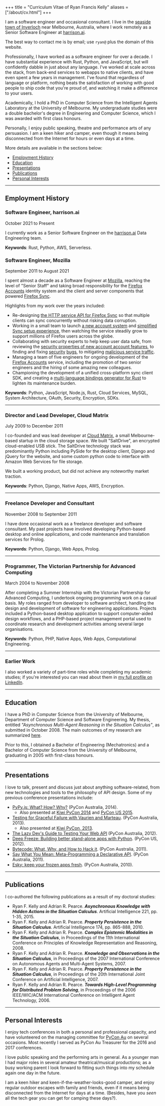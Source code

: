+++
title = "Curriculum Vitae of Ryan Francis Kelly"
aliases = ["/about/cv.html"]
+++

I am a software engineer and occasional consultant.  I live in the <a href="http://en.wikipedia.org/wiki/Inverloch,_Victoria">seaside town of Inverloch</a> near Melbourne, Australia,
where I work remotely as a Senior Software Engineer at <a href="https://harrison.ai/">harrison.ai</a>.

The best way to contact me is by email; use `ryan@` plus the domain of this website.

Professionally, I have worked as a software engineer for over a decade. I have substantial experience with Rust, Python, and JavaScript, but will confidently dabble in just about any language.
I've worked at scale across the stack, from back-end services to webapps to native clients, and have even spent a few years in management. I've found that regardless of language or platform, nothing beats the satisfaction of working with good people to ship code that you're proud of, and watching it make a difference to your users.

Academically, I hold a PhD in Computer Science from the Intelligent Agents Laboratory at the University of Melbourne. My undergraduate studies were a double bachelor's degree in Engineering and Computer Science, which I was awarded with first class honours.

Personally, I enjoy public speaking, theatre and performance arts of any persuasion.  I am a keen hiker and camper, even though it means being disconnected from the Internet for hours or even days at a time.

More details are available in the sections below:
* <a href="#employment">Employment History</a>
* <a href="#education">Education</a>
* <a href="#presentations">Presentations</a>
* <a href="#publications">Publications</a>
* <a href="#personal">Personal Interests</a>

<!-- * <a href="#skills">Skills</a> -->

<hr />

## <a name="employment"></a>Employment History

### Software Engineer, harrison.ai
<p class="item-meta">October 2021 to Present</p>

I currently work as a Senior Software Engineer on the <a href="http://harrison.ai/">harrison.ai</a> Data Engineering team.

**Keywords**: Rust, Python, AWS, Serverless.

### Software Engineer, Mozilla
<p class="item-meta">September 2011 to August 2021</p>

I spent almost a decade as a Software Engineer at <a href="http://www.mozilla.com/">Mozilla</a>, reaching the level of "Senior Staff" and taking broad responsibility for the <a href="https://accounts.firefox.com/">Firefox Accounts</a> identity system
and the client and server components that powered <a href="https://www.mozilla.org/en-US/firefox/sync/">Firefox Sync</a>.

Highlights from my work over the years included:
* Re-designing [the HTTP service API for Firefox Sync](https://mozilla-services.readthedocs.io/en/latest/storage/apis-1.5.html) so that multiple clients can sync concurrently without risking data corruption.
* Working in a small team to launch [a new account system](https://blog.mozilla.org/blog/2014/02/07/introducing-mozilla-firefox-accounts/) and [simplified Sync setup experience](https://blog.mozilla.org/services/2014/02/07/a-better-firefox-sync/), then watching the service steadily grow to support millions of Firefox users across the globe.
* Collaborating with security experts to help keep user data safe, from reviewing the [security properties of new account account features](https://github.com/mozilla/fxa/blob/main/packages/fxa-content-server/docs/pairing-architecture.md#intended-security-properties), to finding and fixing [security](/blog/entry/security-bugs-ssrf-via-request-splitting/) [bugs](/blog/entry/exploring-security-persona/), to mitigating [malicious service traffic](https://blog.mozilla.org/services/2016/04/09/stolen-passwords-used-to-break-into-firefox-accounts/).
* Managing a team of five engineers for ongoing development of the [Firefox Accounts](https://accounts.firefox.com/) service, including the promotion of two senior engineers and the hiring of some amazing new colleagues.
* Championing the development of a unified cross-platform sync client SDK, and creating a [multi-language bindings generator for Rust](https://github.com/mozilla/uniffi-rs/) to lighten its maintenance burden.

**Keywords**: Python, JavaScript, Node.js, Rust, Cloud Services, MySQL, System Architecture, OAuth, Security, Encryption, SDKs.

<hr class="mini" />

### Director and Lead Developer, Cloud Matrix
<p class="item-meta">July 2009 to December 2011</p>

I co-founded and was lead developer at <a href="http://www.cloudmatrix.com.au/">Cloud Matrix</a>, a small Melbourne-based startup in the cloud storage space.  We built "SaltDrive", an encrypted cloud-enabled USB stick.  The SaltDrive technology stack was predominantly Python including PySide for the desktop client, Django and jQuery for the website, and some custom python code to interface with Amazon Web Services for file storage.

We built a working product, but did not achieve any noteworthy market traction.

**Keywords**: Python, Django, Native Apps, AWS, Encryption.

<hr class="mini" />

### Freelance Developer and Consultant
<p class="item-meta">November 2008 to September 2011</p>

I have done occasional work as a freelance developer and software consultant.  My past projects have involved developing Python-based desktop and online applications, and code maintenance and translation services for Prolog.

**Keywords**: Python, Django, Web Apps, Prolog.

<hr class="mini" />


### Programmer, The Victorian Partnership for Advanced Computing
<p class="item-meta">March 2004 to November 2008</p>

After completing a Summer Internship with the Victorian Partnership for Advanced Computing, I undertook ongoing programming work on a casual basis.  My roles ranged from developer to software architect, handling the design and development of software for engineering applications. Projects included a Python-based desktop application to support computer-aided design workflows, and a PHP-based project management portal used to coordinate research and development activities among several large organisations.

**Keywords**: Python, PHP, Native Apps, Web Apps, Computational Engineering.

<hr class="mini" />

### Earlier Work

I also worked a variety of part-time roles while completing my academic studies;
if you're interested you can read about them in [my full profile on LinkedIn](https://www.linkedin.com/in/ryanfkelly/).

<hr />

## <a name="education"></a>Education

I have a PhD in Computer Science from the University of Melbourne, Department of Computer Science and Software Engineering.  My thesis, entitled *"Asynchronous Multi-Agent Reasoning in the Situation Calculus"*,
as submitted in October 2008.  The main outcomes of my research are summarized <a href="http://www.rfk.id.au/ramblings/research/">here</a>.

Prior to this, I obtained a Bachelor of Engineering (Mechatronics) and a Bachelor of Computer Science from the University of Melbourne, graduating in 2005 with first-class honours.

<hr />

<!--
## <a name="skills" />Skills

I dislike playing buzzword bingo, and am a big believer in cultivating a "T-shaped" skillset - having both a broad base of general knowledge, and the ability to dig in deep on something on demand.

Still, this *is* a CV, so here are a selection of skills that I've had the opportunity to dig in deep on in the past:

### Python

Python is currently my language of choice for general-purpose development, as shown by its prevalence among my current <a href="https://github.com/rfk/">open-source software projects</a>.  Like many Pythonistas, I appreciate the language's simplicity and its elegant conceptual model.  I've come to depend on Python's comprehensive standard library and the great variety of software available on the <a href="http://pypi.python.org/">Python Package Index</a> to get things done quickly and easily.

Some of my more popular open-source Python projects include:
* <a href="https://github.com/rfk/esky/">Esky</a>:  an auto-update framework for frozen Python apps.
* <a href="https://github.com/rfk/pypyjs">PyPy.js</a>:  a javascript backend and JIT target for the PyPy python interpreter.
* <a href="https://github.com/rfk/playitagainsam">playitagainsam</a>:  a presentation tool for recording and replaying live terminal sessions.


### JavaScript and Node.js

JavaScript was the first programming language I ever learned and I have been using it sporadically for over ten years.  The rise of node.js in recent years has seen me deploying it on both client and server (and occasionally typing "===" into my python code when I jump between projects).  Aside from the obvious list of warts, I find JavaScript to be very powerful and highly productive language.

Some of my more popular open-source JavaScript projects include:
* <a href="https://github.com/rfk/playitagainsam-js">playitagainsam-js</a>:  a web-based player for recorded terminal sessions.
* <a href="https://github.com/mozilla/awsboxen">awsboxen</a>:  a node.js deployment tool built on Amazon Cloud Formation.
* <a href="http://github.com/rfk/xmlns/">jquery.xmlns</a>:  a jQuery plugin providing CSS-3 namespace selector syntax.

### Rust

Recently learned, really enjoying. Wrote a bindings generator.

### Identity, Authentication and OAuth

I built an identity system.

### Cryptography

I'm not a cryptographer, but I've worked with some! Interfacing between cryptographic design and code.


### Written Communication

Constantly getting better at it.

### Public Speaking

Love it, have done a lot of it.

<hr />
-->

## Presentations

I love to talk, present and discuss just about anything software-related, from new technologies and tools to the philosophy of API design.  Some of my previous conference presentations include:

* <a href="http://www.youtube.com/watch?v=8C9q94F6Uqo">PyPy.js: What? How? Why?</a> (PyCon Australia, 2014).
  * Also presented at <a href="https://www.youtube.com/watch?v=pt-e-X_q-dk">Kiwi PyCon 2014</a> and <a href="https://www.youtube.com/watch?v=PiBfOFqDIAI">PyCon US 2015</a>.
* <a href="https://www.youtube.com/watch?v=DH94wksQFPM">Testing for Graceful Failure with Vaurien and Marteau</a>. (PyCon Australia, 2013).
  * Also presented at <a href="http://pyvideo.org/video/2378/testing-for-graceful-failure-with-vaurien-and-mar-">Kiwi PyCon, 2013</a>.
* <a href="http://pyvideo.org/video/1646/the-lazy-devs-guide-to-testing-your-web-api">The Lazy Dev's Guide to Testing Your Web API</a> (PyCon Australia, 2012).
* <a href="http://pyvideo.org/video/958/deep-freeze-building-better-stand-alone-apps-wit">Deep Freeze: Building better stand-alone apps with Python</a>. (PyCon US, 2012).
* <a href="http://pyvideo.org/video/1000/bytecode-what-why-and-how-to-hack-it">Bytecode: What, Why, and How to Hack it</a>. (PyCon Australia, 2011).
* <a href="http://pyvideo.org/video/989/say-what-you-mean-meta-programming-a-declarative">Say What You Mean: Meta-Programming a Declarative API</a>. (PyCon Australia, 2011).
* <a href="http://pyvideo.org/video/470/pyconau-2010--esky--keep-your-frozen-apps-fresh">Esky: keep your frozen apps fresh</a>. (PyCon Australia, 2010).

<hr />

## Publications

<p>I co-authored the following publications as a result of my doctoral studies:</p>

<ul>
<li>Ryan F. Kelly and Adrian R. Pearce. <b><i>Asynchronous Knowledge with Hidden Actions in the Situation Calculus</i></b>. Artificial Intelligence 221, pp. 1-35, 2015.</li>
<li>Ryan F. Kelly and Adrian R. Pearce. <b><i>Property Persistence in the Situation Calculus</i></b>. Artificial Intelligence 174, pp. 865-888, 2010.</li>
<li>Ryan F. Kelly and Adrian R. Pearce. <b><i>Complex Epistemic Modalities in the Situation Calculus</i></b>, in Proceedings of the 11th International Conference on Principles of Knowledge Representation and Reasoning, 2008.</li>
<li>Ryan F. Kelly and Adrian R. Pearce. <b><i>Knowledge and Observations in the Situation Calculus</i></b>, in Proceedings of the 2007 International Conference on Autonomous Agents and Multi-Agent Systems, 2007.</li>
<li>Ryan F. Kelly and Adrian R. Pearce. <b><i>Property Persistence in the Situation Calculus</i></b>, in Proceedings of the 20th International Joint Conference on Artificial Intelligence, 2007.</li>
<li>Ryan F. Kelly and Adrian R. Pearce. <b><i>Towards High-Level Programming for Distributed Problem Solving</i></b>, in Proceedings of the 2006 IEEE/WIC/ACM International Conference on Intelligent Agent Technology, 2006.</li>
</ul>

<hr />

## <a name="personal"></a> Personal Interests

I enjoy tech conferences in both a personal and professional capacity, and have volunteered on the managing committee for [PyCon Au](https://pycon-au.org/) on several occasions. Most recently I served as PyCon Au Treasurer for the 2016 and 2017 conferences.

I love public speaking and the performing arts in general. As a younger man I had major roles in several amateur theatrical/musical productions; as a busy working parent I look forward to fitting such things into my schedule again one day in the future.

I am a keen hiker and keen-if-the-weather-looks-good camper, and enjoy regular outdoor escapes with family and friends, even if it means being disconnected from the Internet for days at a time.
(Besides, have you *seen* all the tech gear you can get for camping these days?).


